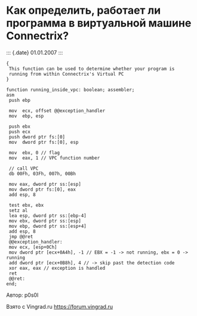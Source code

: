 Как определить, работает ли программа в виртуальной машине Connectrix?
======================================================================

::: {.date}
01.01.2007
:::

    { 
     This function can be used to determine whether your program is 
     running from within Connectrix's Virtual PC 
    } 
     
    function running_inside_vpc: boolean; assembler; 
    asm 
     push ebp 
     
     mov  ecx, offset @@exception_handler 
     mov  ebp, esp 
     
     push ebx 
     push ecx 
     push dword ptr fs:[0] 
     mov  dword ptr fs:[0], esp 
     
     mov  ebx, 0 // flag 
     mov  eax, 1 // VPC function number 
     
     // call VPC 
     db 00Fh, 03Fh, 007h, 00Bh 
     
     mov eax, dword ptr ss:[esp] 
     mov dword ptr fs:[0], eax 
     add esp, 8 
     
     test ebx, ebx 
     setz al 
     lea esp, dword ptr ss:[ebp-4] 
     mov ebx, dword ptr ss:[esp] 
     mov ebp, dword ptr ss:[esp+4] 
     add esp, 8 
     jmp @@ret 
     @@exception_handler: 
     mov ecx, [esp+0Ch] 
     mov dword ptr [ecx+0A4h], -1 // EBX = -1 -> not running, ebx = 0 -> running 
     add dword ptr [ecx+0B8h], 4 // -> skip past the detection code 
     xor eax, eax // exception is handled 
     ret 
     @@ret: 
    end;

Автор: p0s0l

Взято с Vingrad.ru <https://forum.vingrad.ru>
